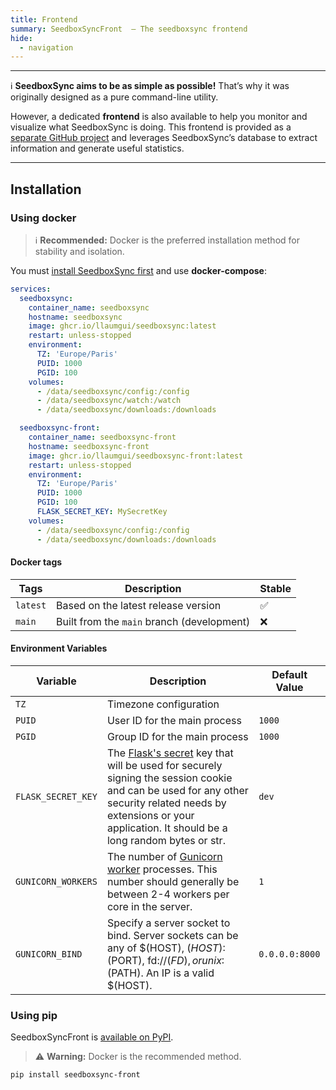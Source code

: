 ```yaml
---
title: Frontend
summary: SeedboxSyncFront  — The seedboxsync frontend
hide:
  - navigation
---
```

---

:information_source: **SeedboxSync aims to be as simple as possible!**
That’s why it was originally designed as a pure command-line utility.

However, a dedicated **frontend** is also available to help you monitor and visualize what SeedboxSync is doing.
This frontend is provided as a [separate GitHub project](https://github.com/llaumgui/seedboxsync-front) and leverages SeedboxSync’s database to extract information and generate useful statistics.

---

## Installation

### Using docker

> :information_source: **Recommended:** Docker is the preferred installation method for stability and isolation.

You must [install SeedboxSync first](getting-started/docker.md) and use **docker-compose**:

```yaml
services:
  seedboxsync:
    container_name: seedboxsync
    hostname: seedboxsync
    image: ghcr.io/llaumgui/seedboxsync:latest
    restart: unless-stopped
    environment:
      TZ: 'Europe/Paris'
      PUID: 1000
      PGID: 100
    volumes:
      - /data/seedboxsync/config:/config
      - /data/seedboxsync/watch:/watch
      - /data/seedboxsync/downloads:/downloads

  seedboxsync-front:
    container_name: seedboxsync-front
    hostname: seedboxsync-front
    image: ghcr.io/llaumgui/seedboxsync-front:latest
    restart: unless-stopped
    environment:
      TZ: 'Europe/Paris'
      PUID: 1000
      PGID: 100
      FLASK_SECRET_KEY: MySecretKey
    volumes:
      - /data/seedboxsync/config:/config
      - /data/seedboxsync/downloads:/downloads
```

#### Docker tags

| Tags         | Description                                     | Stable |
| ------------ | ----------------------------------------------- | ------ |
| `latest`     | Based on the latest release version             | ✅     |
| `main`       | Built from the `main` branch (development)      | ❌     |

#### Environment Variables

| Variable           | Description                                   | Default Value |
|--------------------|-----------------------------------------------|---------------|
| `TZ`               | Timezone configuration                        |               |
| `PUID`             | User ID for the main process                  | `1000`        |
| `PGID`             | Group ID for the main process                 | `1000`        |
| `FLASK_SECRET_KEY` | The [Flask's secret](https://flask.palletsprojects.com/en/stable/config/#SECRET_KEY) key that will be used for securely signing the session cookie and can be used for any other security related needs by extensions or your application. It should be a long random bytes or str. | `dev` |
| `GUNICORN_WORKERS` | The number of [Gunicorn worker](https://docs.gunicorn.org/en/stable/run.html#commonly-used-arguments) processes. This number should generally be between 2-4 workers per core in the server. | `1` |
| `GUNICORN_BIND`    | Specify a server socket to bind. Server sockets can be any of $(HOST), $(HOST):$(PORT), fd://$(FD), or unix:$(PATH). An IP is a valid $(HOST). | `0.0.0.0:8000` |

### Using pip

SeedboxSyncFront is [available on PyPI](https://pypi.org/project/seedboxsync-front/).

> :warning: **Warning:** Docker is the recommended method.

```bash
pip install seedboxsync-front
```
